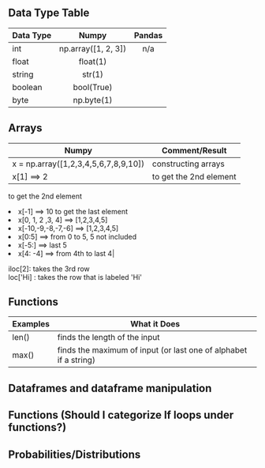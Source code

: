## Data Type Table 
| Data Type     | Numpy            | Pandas |
| ------------- |:----------------:|:------:|
| int           |np.array([1, 2, 3])|n/a     |
| float         |float(1)          |     |
| string        |str(1)            |        |
| boolean       |bool(True)        |        |
| byte          |np.byte(1)        |        |

## Arrays  
| Numpy        | Comment/Result|          
| ------------- |----------------|
| x = np.array([1,2,3,4,5,6,7,8,9,10])  | constructing arrays |
| x[1] ==> 2    | to get the 2nd element |


 to get the 2nd element <br/> <li/>x[-1] ==> 10  to get the last element <br/> <li/> x[0, 1, 2 ,3, 4] ==> [1,2,3,4,5] <br/><li/> x[-10,-9,-8,-7,-6] ==> [1,2,3,4,5] <br/><li/> x[0:5] ==> from 0 to 5, 5 not included <br/><li/> x[-5:] ==> last 5  <br/><li/> x[4: -4] ==> from 4th to last 4|

 iloc[2]:   takes the 3rd row   
 loc['Hi] : takes the row that is labeled 'Hi'

## Functions    
  |  Examples  |  What it Does   |
  | ---------  | --------------- |
  |len()       |finds the length of the input|
  | max()      |finds the maximum of input (or last one of alphabet if a string)|

## Dataframes and dataframe manipulation
## Functions (Should I categorize If loops under functions?)
## Probabilities/Distributions
